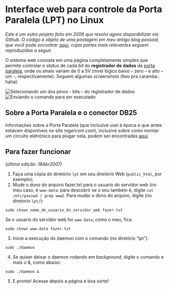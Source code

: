 # Interface web para controle da Porta Paralela (LPT) no Linux

*Este é um outro projeto feito em 2006 que resolvi agora disponibilizar via Github. O código é objeto de uma postagem em meu antigo blog pessoal, que você pode encontrar [aqui](https://jetervaz.wordpress.com/2014/10/04/interface-web-para-controle-da-porta-paralela-linux/), cujas partes mais relevantes seguem reproduzidas a seguir.*

O sistema web consiste em uma página completamente simples que permite controlar o *status* de cada *bit* do **registrador de dados** da [porta paralela](http://arquivo.ufv.br/dea/ambiagro/arquivos/ParallelPort/PortaParalela/), onde os sinais variam de 0 a 5V (nivel lógico baixo – zero – e alto – um -, respectivamente). Seguem algumas screenshots (feio pra caramba.. haha):

![Selecionando um dos pinos - *bits* - do registrador de dados](https://jetervaz.files.wordpress.com/2014/10/lpt1.png)
![Enviando o comando para ser executado](https://jetervaz.files.wordpress.com/2014/10/lpt2.png)

## Sobre a Porta Paralela e o conector DB25

Informações sobre a Porta Paralela (que inclusive usei à época e que antes estavam disponíveis no site *rogercom.com*), inclusive sobre como montar um circuito eletrônico para plugar nela, podem ser encontradas [aqui](http://arquivo.ufv.br/dea/ambiagro/arquivos/ParallelPort/PortaParalela/).

## Para fazer funcionar
*(última edição: 18Abr2007)*

1. Faça uma cópia do diretório `lpt` em seu diretório Web (`public_html`, por exemplo);
2. Mude o dono do arquivo fazer.txt para o usuario do servidor web (no meu caso, é `www-data`: para descobrir se o seu também é, digite `cat /etc/passwd | grep www`).
Para mudar o dono do arquivo, digite (no diretorio `lpt/`):
```
sudo chown nome_de_usuario_do_servidor_web fazer.txt
```
Se o usuario do servidor web for `www-data`, como o meu, fica:
```
sudo chown www-data fazer.txt
```
3. Inicie a execução do daemon com o comando (no diretório “lpt”):
```
sudo ./daemon
```
4. Se quiser deixar o daemon rodando em *background*, digite o comando e mais o
&, como abaixo:
```
sudo ./daemon &
```
5. E pronto! Acesse depois a página e boa sorte!

